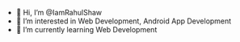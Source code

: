 - 👋 Hi, I’m @IamRahulShaw
- 👀 I’m interested in Web Development, Android App Development
- 🌱 I’m currently learning Web Development
